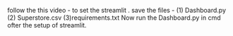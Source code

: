 follow the this video - to set the streamlit .
save the files - (1) Dashboard.py (2) Superstore.csv   (3)requirements.txt
Now run the Dashboard.py in cmd ofter the setup of streamlit.
